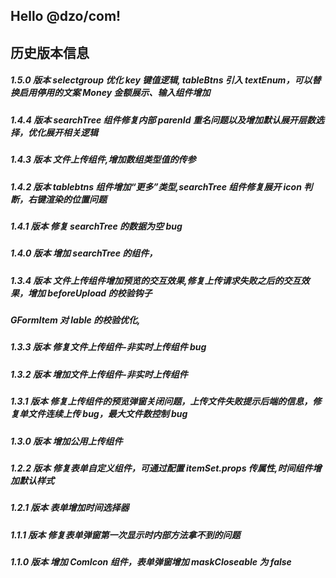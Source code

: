 ## Hello @dzo/com!

## 历史版本信息

##### 1.5.0 版本 selectgroup 优化 key 键值逻辑, tableBtns 引入 textEnum，可以替换启用停用的文案 Money 金额展示、输入组件增加

##### 1.4.4 版本 searchTree 组件修复内部 parenId 重名问题以及增加默认展开层数选择，优化展开相关逻辑

##### 1.4.3 版本 文件上传组件,增加数组类型值的传参

##### 1.4.2 版本 tablebtns 组件增加“更多”类型,searchTree 组件修复展开 icon 判断，右键渲染的位置问题

##### 1.4.1 版本 修复 searchTree 的数据为空 bug

##### 1.4.0 版本 增加 searchTree 的组件，

##### 1.3.4 版本 文件上传组件增加预览的交互效果,修复上传请求失败之后的交互效果，增加 beforeUpload 的校验钩子

##### GFormItem 对 lable 的校验优化,

##### 1.3.3 版本 修复文件上传组件-非实时上传组件 bug

##### 1.3.2 版本 增加文件上传组件-非实时上传组件

##### 1.3.1 版本 修复上传组件的预览弹窗关闭问题，上传文件失败提示后端的信息，修复单文件连续上传 bug，最大文件数控制 bug

##### 1.3.0 版本 增加公用上传组件

##### 1.2.2 版本 修复表单自定义组件，可通过配置 itemSet.props 传属性,时间组件增加默认样式

##### 1.2.1 版本 表单增加时间选择器

##### 1.1.1 版本 修复表单弹窗第一次显示时内部方法拿不到的问题

##### 1.1.0 版本 增加 ComIcon 组件，表单弹窗增加 maskCloseable 为 false
